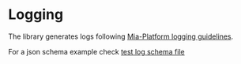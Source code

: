 # Logging

The library generates logs following [Mia-Platform logging guidelines](https://docs.mia-platform.eu/docs/development_suite/monitoring-dashboard/dev_ops_guide/log).

For a json schema example check [test log schema file](../tests/log.schema.json)
